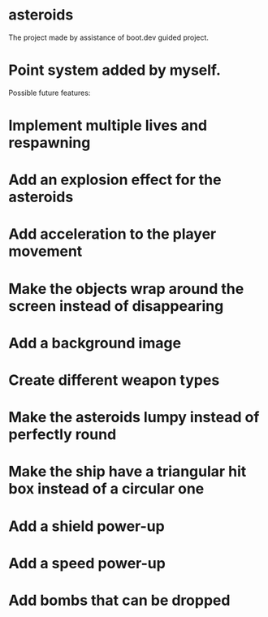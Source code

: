 # asteroids

The project made by assistance of boot.dev guided project. 

# Point system added by myself.

Possible future features:
# Implement multiple lives and respawning
# Add an explosion effect for the asteroids
# Add acceleration to the player movement
# Make the objects wrap around the screen instead of disappearing
# Add a background image
# Create different weapon types
# Make the asteroids lumpy instead of perfectly round
# Make the ship have a triangular hit box instead of a circular one
# Add a shield power-up
# Add a speed power-up
# Add bombs that can be dropped
